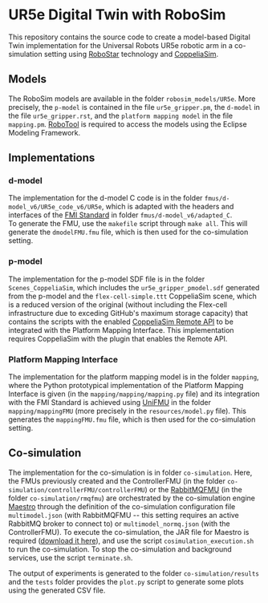 # UR5e Digital Twin with RoboSim

This repository contains the source code to create a model-based Digital Twin implementation for the Universal Robots UR5e robotic arm in a co-simulation setting using [RoboStar](https://github.com/UoY-RoboStar) technology and [CoppeliaSim](https://github.com/CoppeliaRobotics).

## Models
The RoboSim models are available in the folder ```robosim_models/UR5e```. More precisely, the ```p-model``` is contained in the file ```ur5e_gripper.pm```, the ```d-model``` in the file ```ur5e_gripper.rst```, and the ```platform mapping model``` in the file ```mapping.pm```. [RoboTool](https://robostar.cs.york.ac.uk/robotool/) is required to access the models using the Eclipse Modeling Framework.

## Implementations

### d-model
The implementation for the d-model C code is in the folder ```fmus/d-model_v6/UR5e_code_v6/UR5e```, which is adapted with the headers and interfaces of the [FMI Standard](https://github.com/modelica/fmi-standard) in folder ```fmus/d-model_v6/adapted_C```.  
To generate the FMU, use the ```makefile``` script through ```make all```. This will generate the ```dmodelFMU.fmu``` file, which is then used for the co-simulation setting.

### p-model
The implementation for the p-model SDF file is in the folder ```Scenes_CoppeliaSim```, which includes the ```ur5e_gripper_pmodel.sdf``` generated from the p-model and the ```flex-cell-simple.ttt``` CoppeliaSim scene, which is a reduced version of the original (without including the Flex-cell infrastructure due to exceding GitHub's maximum storage capacity) that contains the scripts with the enabled [CoppeliaSim Remote API](https://manual.coppeliarobotics.com/en/remoteApiOverview.htm) to be integrated with the Platform Mapping Interface.
This implementation requires CoppeliaSim with the plugin that enables the Remote API.

### Platform Mapping Interface
The implementation for the platform mapping model is in the folder ```mapping```, where the Python prototypical implementation of the Platform Mapping Interface is given (in the ```mapping/mapping/mapping.py``` file) and its integration with the FMI Standard is achieved using [UniFMU](https://github.com/INTO-CPS-Association/unifmu) in the folder ```mapping/mappingFMU``` (more precisely in the ```resources/model.py``` file).
This generates the ```mappingFMU.fmu``` file, which is then used for the co-simulation setting.

## Co-simulation
The implementation for the co-simulation is in folder ```co-simulation```. Here, the FMUs previously created and the ControllerFMU (in the folder ```co-simulation/controllerFMU/controllerFMU```) or the [RabbitMQFMU](https://github.com/INTO-CPS-Association/fmu-rabbitmq) (in the folder ```co-simulation/rmqfmu```) are orchestrated by the co-simulation engine [Maestro](https://github.com/INTO-CPS-Association/maestro) through the definition of the co-simulation configuration file ```multimodel.json``` (with RabbitMQFMU -- this setting requires an active RabbitMQ broker to connect to) or ```multimodel_normq.json``` (with the ControllerFMU).
To execute the co-simulation, the JAR file for Maestro is required ([download it here](https://github.com/INTO-CPS-Association/maestro/releases/latest)), and use the script ```cosimulation_execution.sh``` to run the co-simulation.
To stop the co-simulation and background services, use the script ```terminate.sh```.

The output of experiments is generated to the folder ```co-simulation/results``` and the ```tests``` folder provides the ```plot.py``` script to generate some plots using the generated CSV file.
